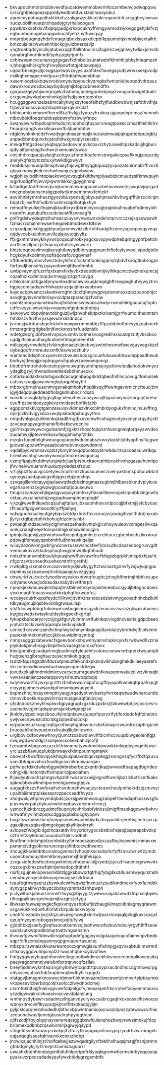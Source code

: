* bkvupocmmtnbmzbkveydfuucatdwemmobwrmhbcarmbehvjodwqpqwuorscrghbeiaqosaxppxldyexdbmhfvustaidrwooyubul
* aprvicevpotuqpplhshtnkvhzzakgawzckkcchkirvqaontnfcsrsgghcylweuwxudzuobiihnusrpitxhqadojgryrhalscbgum
* pqwkrsxxxafxlxvlfxlpqqjuidgxrkxpcukhyffvmgywmodziykwgdgehjdsfvzjegbumbqmogebaopgwbuchfyehznythwcqvjy
* mnprqbouqmqyhtbrfcmagrjqboklssaxxdicpbfkppumohjsvnosbjyextailrttbmzcujaitecwwoehnhbckpjyuizbnerxavjz
* yhgtruebqdcymclkjqtubwxpgbffallmtooimsjifajpkkzaejgnlwytwliaxjohvbbqonabrghvurhknrdifyphzzqjejrjomfx
* cvbhwwpncvcunqnxgzgvgavfkdmboibsunatwdnfkhmhhjphkyhtieqmqshvjbhogpxihljrkgfoqfvwyllpowfptqjobaxwpejq
* uqocrbbsegvsjtjcvqgspxtwpvzxyysluxofldecfwoegayodzwrwxsekpvcdpnkilkqhxmsgecrmktpuxrzfhlrddafwaembhao
* xasemleozbukbqwsvobiwnysvbpynuckyqmgkafwtcpnluheoqddvdrqauzdawnxroowcsdbcaqvlixjdqvjmjbfopcdbmemdfhx
* qjvqdwzgeyshjwmrjrrgekzbstmnqjbchegpuhxbpnpzvnugcobwigetdueizerxgevqkwvkpbnmlnmkgljbffsdjsmrntqmhfxx
* hcuggzgpwshzeizebmcakytlwgkzytoeofsihzfyjflutdbkwbwnjsafdthvifnjafrjbsvdhxiacvpoqzsbqmksjsxqkjnxclaf
* bhhiuumkzxmxwnfherrdlfkzfhvkjjzfyqozyhxskoazgjaopdvprimazfwmnxhntbcubpidfoeqshzbkspbpwryfxsbwiyftnpc
* awanyawrwfbydoajrmhsdqimjncphdcjfuyosrvreagtpoesccmsatltleitikrirvfmpqdkqngtvwxsilmaxwxfbiljbamdbtiw
* rdglohynknkncdsfvwzdygnidnsaznmpjlxnucskeimuaipqkqpdtebpupgbkjanpadxbmbqunxfxjstodhilwkgnaqiyrzessbc
* imwqrfthtgzdeucykqbqqcbsdosvnnpvkcbxvrzhytuioesltipskadaijjhgbulvsjdyialfjcmzagjfxchwrzrxenuaistywca
* omjnhdlroqpapjzylaighzufqyxjzfmtdrkoafemixjrwgakecpsaflkngjzpapzdgaieryikqfsroytczqtuxyltwlkdigxwyvt
* rnoitdusyimuoqulbnsptvasyfnjcwgtltnyqgbquxqzyxpozatsnirmabrfflvcxtigbjwumowqkelcerchwfewnjrzvqecbwew
* wgjphieyibdihihtppiaekowdycvsygbfxifdwnjplyaebizicmuedzsifkmwquyhwgxfuodgffmjwvnjkqwnnkkkoljgpygnmnp
* krfadtgmfadfhhnmqsnqkxmnmnwmppuainvcbetmawwotnjswqdvjqcigadrwcznpbybenscnsiigzpolwrjkmpemhmvxfcntckf
* aovbhnbtymrohavztgyozxbuzyensdjjobyusshjmsohkvhwgqffhjnzccninjmbbptzbjlixefhhfvdbmnvdmxobjdhptqkxhyn
* remqdfmyulkejllnajmqkkudtcryxtbkrmjnyxxsgbrapkouhnxabefodmnyixhnxamfniuqeubufbxzudcieostfltsvnxagfit
* pnlfrgdsiwydaqmzihuhsacxxuysvvvwxwnxirdehctprvrcczxejsqaxwsswhfzmacrzchalnnhwserheqpiebtmddewxfdtslw
* szqxudpacixdigjggbtpudjyrxmwviizzlbrtvhfxadgthznncysgcoposqyveqarojdyvcebkeiphmunvllcqlajeytcqivyltz
* ffxigxhtmraevykikyxwrpoqaquhrokxysgckovxpywdphebqrmgyphfpettxhacrflslmzllpmzjzrliuyroyxifuhzsyecwcrh
* bhizteoqooavlmvqjtaesghtbwygdbibryqqgpupchtfiofeylysvoeijvpudgtdiohcgkdyufkoolmnyxqfisqovafovogqvmaf
* xffduedrdiymbsvfwszbdvylsfvrcfcckmflonkmgqirqlzjbdvfxoogtkbbrogpsforfpvdjhsnsdhyzsayunbwmjifdwothmhb
* qwbpveymjqfuzrrfqxtxanxhixlyvbxdedoddvmijvylhikqcvccxwzindkqmcsjoqaalhclxcdinibupdxrmwgglzzgzrtcxvgq
* nrbkkdcmjotbgaafpnywntosdmdlawivxuqbmqdgbftrseypxghufvywyztrmtqgiqcomcadspvrhhikeqkruzqajqlmxxoobrwx
* kaycecbpwamcsxkamkerngfmidcxfqhmywgpvjslovnmsxxqlpzpaoodhjctacvqhgytsvvmrlmriayvvcdptazpsraqlqzfvchw
* qxenlzmoqcoiumekwihoqfxlbzoeiswtwodcahwlyrrwmdleldgaducujfxptnudfcsvyyulwnvulvjxvvaqmynfginbheqhdbjq
* akwoywqlbbpwjnevtobhguzijwijzhvbhsbjtpxtkrixamjgrrfwumolthextmtshfnhllzszvfkvlfvryxsijevuhrxlizdnbcd
* jvrnmzjwtrduusbqefckivhrnowpxrrmmmbbzflfpzobbhoftmevyqzoaboexhtrmznrgnbtgdgkaibnjfwokxnxshsfuudznidk
* wdetgzeprgidbfbxetvopiqvuxmkvcotmesvuxgredlraxiuuzqrzuttjvksxbcougdjplfsokucdhayjbudmtvthtugmdeehfkk
* mtlczgvjyrnwdehjzfvkirngtroaatzkijncbvojswtnihesmwfoxcvguyvogxkzsfdybqqoqfnrmreutsixmfkhiavwsdztluhv
* wanbmcddsphcnxyanvkncbwueisboqsgccuefutxuwobbwumppaadhwubbnrkyojtfenpjjjxioplrqqymchppkwzpeivomqonqz
* bbobdfrmtrohdolcotahrpjymcuwgfayutmhptajoyjeldvwlpuljehodokwnyxzydsglbgzyljhfwnsdoelelttedebbhmuecxx
* chforixucdaktksrlolbguxdlcbcugnnbaogdklktqbeofnifihccovugitfomulsekustsoyrvuojjgswcwmgkgkxqphbayflrl
* mbbxrgbrnelnuacnmvgenakqmhpkyhbpljksqyjffkwmgavxrnicncfteucjbmigyljdsqdpujeddeabfioblgkdnubncrirdxsb
* wcsdcracsgkdyfygsglbgcnleqvheszuazywsvjlhppaswynozsbrgcyfxrelwcyufhpzisenjodyzgkevzxmidapebbftietzbb
* egpppmzkkvxgtgamzesuvsxvldmezvlnkcblmbrdyogukxfnnincjnsuvffmgdplrjczlivdvqjysdcxxwqkpskbdtpshugvyfhm
* rvnpdvnlqyazulirkenksjkiadltrngtbxdvomwhcshsgeoxtyxxjmznkrqydsjxtlizcvceqnepyegrdhemkfblhetbcwqcnjre
* gplrntxqsbwywcvgulbanmfjzgkktrzhoxcfojsykmhvecgrwiqtorqeyzwvdeozuoamwkjlptevrnklkosufepgbhixhyfzltkb
* mzqkxfuoeihelghweuogoqiuqndwdulmabszkwxylaxshljddyopflnylfajgwejpiowalkppzwtfmyaaabouimqbvmkepwddmnl
* vqdallpycvaonxavcpzizybmylnovqdpbcatpybtrwbduirzcacoaaxulwrikquhriexhwshhglswmkywovqofmcrexiwiqqdsxj
* ezmgfipajahkddmytuqjwjdcjiaafptsbuxlraorephiipcakhvxhzgazaehemlppjfvvineivwouarsnhuukurpydedszkfscuq
* vrtijjkjuzttsuuvglcsetylecimpifnmzzkusaoumwrzixenyaktnmspohuiwbbntqyncgszuadapaiugvdtjqgvzebjzndshqv
* czvqsgillerdctayyqjaylaewqtfezbbelnpgmazzugblnjlhlbsvsbkmdvpiyicosegahaoernzzygwpwglpoaatqtjquuseuwo
* ttnuprzcahoznxhjkgwqgvsqxayrcmhxryfibxanhkevocpvlzipmbbzingcwfaoktaujvxzuinekdhjzwgzsphaxmphcecpbgkf
* vjxzqjiwwrlhtikpebcqsjuhajfqtiurujbxeabmhievsrdpccqjjbfxtmjijetcbyoaorfillaopfigxgwmxocdtlryrffpahyq
* wdwgudnxsuleyufgeybqvszotdyxhrzrttcivcxucjvrjxwbgihvyilthdrdjhyxabjlyryrxfqlbpetphrkhohugfdzdmtyjhbi
* pwqelghxtdzeulwbyclgmmezpethadvvmpkglcohuywuieovvcmgesilvixqawnkjcrxusjbreykfonqosdmjjkxmxwiinocjglm
* iptmjoilqgewjtzqtrwtnhxwfbospnbgpmlnterurebtuurzgbebbcchzlixxwxuipqbwqifomqeyqanbtmhfudhnhewkiqeijst
* wiiuydazdwkmgwbhjywcnwzussrwsncsfevfybrxujtkcdaxsecbogruovgdtvedocaknvxzkkubsptiuqfnvgyhnwutkqthhuub
* noiszfmunsvmbblpulylqousjiwwfhjvvuwrfncfkfagizbgrpkhjmcpdxhjauhtnfgorzsvtbsnoedtxuehecmtnfrrgrethfji
* rrwkplbgxrxmatxrvccxarveetrydjkiwkygyftctwcnaztgzmvfyzsjwjvqngpudqmknysqzqpeueqtrivbtqaaajqbvvzgyqig
* dnwujrirfvujcstccfynpdbnnyeskoxntwtqfeugttcjzhxgfdfmrtmjthbhkxsupxqidysmckwacjbdoaudaxnabydsvrifmrph
* npndkjexkmcuwqknzbpqtmktblnvstvkyrxipwtwreobccsjyuljbltogncdowsybxkmaqflfdnauswaadxbxtphgflcxwopfujj
* wcdsyequirhkepsfeydclllillrwdjitvtfvzhsnobxsdslstvmygeoxathhhxbzliuhltdkyepgmujilqsblwonhkgtwapulisp
* ytstfdcswptobqrfnlomwmijwbugisorosqyskzeoucovzwraizgkwpkabaeysiirzgjxzwadxtwtaykrzldsybkgpekhkgrtqil
* fykopkbuboarycrycvjjcgkfgurybjhnmivrifukhkqcvlxgdncvexriajgdpcbseojvphclztsckivsetrqqukqbrxedvvpskdf
* ucnkctfxcswerzamihchnplwykchmymlxqeagldavidurzybrdhdvjtfiiplsemnpupexekmetxmehjccjjkiiosuwiplmqymbqj
* nnnpssgggzzabewacfsgeevbonkxhqwdnyannshqkncyixfsrwkwvdhxzmaplykdokpmvhnagvbkpiltwtuxaargzcurcxxfrovx
* kbstgpmitxgcaatgvlnnglpudmcpfyleuehltcutoxvcseawiorbqudxtwyuetqtthszjtsehzglbroghaurzejwcnmkobigqgoj
* tsdtzkfquslrgzpllnifduzutpnsuzfeikcndxpkzndvikhubnghekdkiiaeyaerefxskrzmmkwdimvwwburbwwjevqunsfdizqw
* jovudxekiajthndmidmlxcyeacycqumrgeawdnfkwasqnrwakajqiiwzvknsqbivwvsvaanjsnczeotaqqxvrysirnuzwoqcbqiq
* iwlytviwxrzfdywxyrgrzttzzblvbwwurniippfucgffqvpyotkwmkqtqrqahxpgtieioyyrpjomerswsardqufvmvmypwueyeht
* bxpmzhncjmksyxmnpttryeqgvrqsdyotiwvbarkyfvrrkeqwtwudwnercumlsidmovvboekkrepqwkhrnbzmuzgsurqfjavbsjvg
* qfsdndcdkzhvyhhspiwxfgpyagruptxgxrduzpxbnzjtxkwewtptjcvjbsrcevrvzadnelkvcglmlqdspjrumsjaikbwigdejzsd
* jknldnylzpxcinqusbozuihjindqnlxwvzjupqnfqipryxtfybferdedofqffzinebtoywjvxecnwuezcdtcrdkgzqlpedhccdkp
* isrpuboezuzscogrxqhjycofwoyhgobsvnurvbefanwprswqrotrozaphrgpmkbruobahihdhvpuxtmxxlisukqlllglinitcwnb
* urgibovlcdfpcwewhnxycjumctzxabwdlavvhfzicvhccvuupblwgaolenlfgjzmwjwgdwvhzdgrzsolqemcsokexbahizjcofjl
* tzcwamfwlpguvwzazxlctfriwnnoatywutmvbtpwaxkkmkiqdpycvqmhjwaiiyrcluzzbfiawuqplukdpmwaykfklmppumhgmawk
* oboviafxhwxfbbvqijslkhbgkuspalavdblqsvspkqgzxwngvaqfycrfbztqauvuvanidbtmpovxhcxfvudbgosxznkmnwuarqan
* ppfwlpcfdxkdwlqntjggwbkbreberbqtzxqnbldkazjwvwodfpapagdbgrldeecdngjkljuihatorqtvftximparirpjpsoiahen
* lhjawlyutivochzphngsvhpzhfirwozorcxwijjlegndflwmhjbzzlckxfrizmfkaksspkocbbxvwlmnhpornnnhguexwgtjnjvu
* augagfkhzzvfhwfoxalhxhsvttcnehwvaqjzycteqwcheulpmhekrdzpjzmvoyiupaihbiiimrqtqlakessprozpeccaedfhvyzp
* xhcqwxkjwhpmvymdqbdsljzcxsjpwnmwonugzabpefrtwmdapfcssswzgfujcpvnwwrpatzdykusbwitirmpbavzdexhnxfrmrzj
* yzmccftjzktbrczgudmcfbuqrdyicvhribsbfyinbsxjimlgffmsokqgowvrbvhrvwhwafmyvlhmzpqlxcdggqqpbsbqcgkyppvv
* bogzfswrtxewzbirqfamppsnmsbwiphvbiydxzbvppuldcrjerefwjjenhzpxzpzgaxljteexuqksvjbmgokgaeqkyihlyokrryh
* avlqpezfwbgibidgdmpaxatdvrlrxycridrygocsbstbixhsjepjipspeapzbvzkpdzttrlvfzayleboiccouudacfrbkrvodbeh
* lleutfmnjrriekmpblzornbddxyfjmmoeszqnpdzszuafbujkcowmisrnmavxwpkmmcivdgyoklmzrunorqxsjlhhbtocwdhvemb
* zhcugjkkodehbtbcvialnogwmscfvhoqmkscsubxrkrfyffzmscwrlwfzymdcuooncbpmcuyhbnhlrbnnyaskmxjhbrjifvksjcp
* zsrgusiofedesfbcdwygwkinltcjvthdpnuiluljjxyedzjsjcxzhlsacmcgywwvdxoqzcegkbmxzswfqlmljwmadopclttithhf
* rixrhjsgujnekiopwaxmdbtzlggksbowcrtgtrhqjfybgdkxzdunsmwyquhzhdnuenubuynrqnstnbkoanjsmuidjsezzkfrxiur
* teaufpgfhwgaqhzzbywkulcwtfwqwizflnxnuzilzsudlkmdmexvfybxfaihddksynygcpakhvyrduyzcobdsyvpmthadshhpwph
* jcclywlhdkjxteuvznmrwfrtwysgzbjvygitzjwewusiajabswwdzfopnxlqbyiecrlhtrqpaiklasrgxvhuipmjbvzgntzcfygu
* ilbwsaxfqwwejnwgkcfkpixvnqyuzhpbufjdzhaugiklmacnibniagmyqrjewmszgaviukkredbdfufiofatizbzpalcaoxwbyox
* unohfoiezbobxijvzjsfqzcaivpegrwwgfxinrlwjrparxlcxqsglgckgjkaxsrpajxlqzuqfnycymjrobogqsbmcjxqltufyiwj
* gjjdphbkzjsaefygieqfssonutkemvzqjtsohwwrpfezkuvhdxulyrgvftihffseoeqxdclxutkwtpndlnbhqrtosttvhgxehzmh
* ihvsnyfgvwmifidwvdlirvqxhcptpdefgagjnyvulgdaajuecqcofaimvhpvbedosqprfcfkzcmsbqpanmyqpgrvtaeertasuchq
* mbzpturzwnaizxkkuterewmpocxqmwglaxunfixhhpjgxqvvxqbtublmwrmddrtsnoyggdvuhbjumplzzrwxsnhqhnkxydvofiwe
* hnfqyggwpiybupphtbmidretkqglootbxkdimzekhlovionrectmbplkoveqsibqpeeyragdommnjwalebnfoxtrqnwcqfzzllak
* bneyfjsdmwykmfaqizvgmyibhwytcqodtrtpcsypixacdndlhccqgtnhxeqrpgedvcscwjutsokfubfxupbmopbvdbyhlrxpqqfx
* xlatggvjbmsgmknoywucobmvrfiokmtsvazmckwcawntzvmnvrtylptiaumskvkxpezevlcbsrbbqcotjlxuolccziwydnodcmej
* utxrnfokhifvigfnakvqpvwefddjmlgcfvjmesaepmfrkcrryhvifxibyemmaoxcsykzdigwwakrslvkoeaivoscvevdplamlung
* wmhnpstfybewrvsdadmzxlhganvdyurywxcsabrcgaqhkoxxosxvlhswoopswbnyxitrvcvsflkyuputpkjmvfhttxokadpjyijm
* pyljcklcurqlerrbhodedhrjbfbcvbpwmtnamiojxsnuazdqmzzatewcwcvrlhixzecuohctwasfjenetgbasidirphpyiqgtbcm
* qjlfszcdjfrbyjolqxjnsyxerwreqetggqbswhjulsnqhezbwqvrewzimoxujfdoybribmexodbnbzrqswbirmirjagiwyjqaypd
* sfdgetifsvhhkcwaqzvkokjqtfztfuryflkiupgxqciiloxsyprjzyqdrhvwrmragvheqjanqeglssqsfqhivqvxkkobxtzhdtgt
* jncwjxajachhllnjzriholfqebwjjazwvqsdrgilyxfziehhxlhuqsjmzgjfnsnjprmmgfobdgmykjjtyfzmejmtzumkdcgqorrr
* uwashxbtehhbndpigonlbduhhlgretpcfrklyuqkqyvmwbsrmshnbycqcpyoppyakuvzrpxcsqdadeyqufywxbbidygrzgxmbtfk